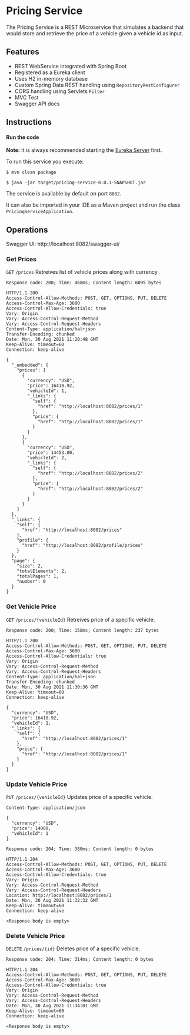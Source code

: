 # Pricing Service

The Pricing Service is a REST Microservice that simulates a backend that
would store and retrieve the price of a vehicle given a vehicle id as
input.

## Features

- REST WebService integrated with Spring Boot
- Registered as a Eureka client
- Uses H2 in-memory database
- Custom Spring Data REST handling using `RepositoryRestConfigurer`
- CORS handling using Servlets `Filter`
- MVC Test
- Swagger API docs

## Instructions

#### Run the code

**Note:** It is always recommended starting the [Eureka Server](../eureka-server/README.md) first.

To run this service you execute:

```
$ mvn clean package
```

```
$ java -jar target/pricing-service-0.0.1-SNAPSHOT.jar
```

The service is available by default on port `8082`.

It can also be imported in your IDE as a Maven project 
and run the class `PricingServiceApplication`.

## Operations

Swagger UI: http://localhost:8082/swagger-ui/

### Get Prices

`GET` `/prices`
Retreives list of vehicle prices along with currency

`Response code: 200; Time: 468ms; Content length: 6095 bytes`
```
HTTP/1.1 200 
Access-Control-Allow-Methods: POST, GET, OPTIONS, PUT, DELETE
Access-Control-Max-Age: 3600
Access-Control-Allow-Credentials: true
Vary: Origin
Vary: Access-Control-Request-Method
Vary: Access-Control-Request-Headers
Content-Type: application/hal+json
Transfer-Encoding: chunked
Date: Mon, 30 Aug 2021 11:20:48 GMT
Keep-Alive: timeout=60
Connection: keep-alive

{
  "_embedded": {
    "prices": [
      {
        "currency": "USD",
        "price": 16410.92,
        "vehicleId": 1,
        "_links": {
          "self": {
            "href": "http://localhost:8082/prices/1"
          },
          "price": {
            "href": "http://localhost:8082/prices/1"
          }
        }
      },
      {
        "currency": "USD",
        "price": 14453.00,
        "vehicleId": 2,
        "_links": {
          "self": {
            "href": "http://localhost:8082/prices/2"
          },
          "price": {
            "href": "http://localhost:8082/prices/2"
          }
        }
      }
    ]
  },
  "_links": {
    "self": {
      "href": "http://localhost:8082/prices"
    },
    "profile": {
      "href": "http://localhost:8082/profile/prices"
    }
  },
  "page": {
    "size": 2,
    "totalElements": 2,
    "totalPages": 1,
    "number": 0
  }
}
```

### Get Vehicle Price

`GET` `/prices/{vehicleId}`
Retreives price of a specific vehicle.

`Response code: 200; Time: 158ms; Content length: 237 bytes`
```
HTTP/1.1 200 
Access-Control-Allow-Methods: POST, GET, OPTIONS, PUT, DELETE
Access-Control-Max-Age: 3600
Access-Control-Allow-Credentials: true
Vary: Origin
Vary: Access-Control-Request-Method
Vary: Access-Control-Request-Headers
Content-Type: application/hal+json
Transfer-Encoding: chunked
Date: Mon, 30 Aug 2021 11:30:36 GMT
Keep-Alive: timeout=60
Connection: keep-alive

{
  "currency": "USD",
  "price": 16410.92,
  "vehicleId": 1,
  "_links": {
    "self": {
      "href": "http://localhost:8082/prices/1"
    },
    "price": {
      "href": "http://localhost:8082/prices/1"
    }
  }
}
```

### Update Vehicle Price

`PUT` `/prices/{vehicleId}`
Updates price of a specific vehicle.

`Content-Type: application/json`
```
{
  "currency": "USD",
  "price": 14000,
  "vehicleId": 1
}
```

`Response code: 204; Time: 380ms; Content length: 0 bytes`
```
HTTP/1.1 204 
Access-Control-Allow-Methods: POST, GET, OPTIONS, PUT, DELETE
Access-Control-Max-Age: 3600
Access-Control-Allow-Credentials: true
Vary: Origin
Vary: Access-Control-Request-Method
Vary: Access-Control-Request-Headers
Location: http://localhost:8082/prices/1
Date: Mon, 30 Aug 2021 11:32:32 GMT
Keep-Alive: timeout=60
Connection: keep-alive

<Response body is empty>
```

### Delete Vehicle Price

`DELETE` `/prices/{id}`
Deletes price of a specific vehicle.

`Response code: 204; Time: 314ms; Content length: 0 bytes`
```
HTTP/1.1 204 
Access-Control-Allow-Methods: POST, GET, OPTIONS, PUT, DELETE
Access-Control-Max-Age: 3600
Access-Control-Allow-Credentials: true
Vary: Origin
Vary: Access-Control-Request-Method
Vary: Access-Control-Request-Headers
Date: Mon, 30 Aug 2021 11:34:01 GMT
Keep-Alive: timeout=60
Connection: keep-alive

<Response body is empty>
```
